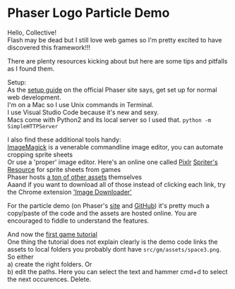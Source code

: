 # Phaser Logo Particle Demo

Hello, Collective!\
Flash may be dead but I still love web games so I'm pretty excited to have discovered this framework!!!

There are plenty resources kicking about but here are some tips and pitfalls as I found them.

Setup:\
As the [setup guide](http://phaser.io/tutorials/getting-started-phaser3) on the official Phaser site says, get set up for normal web development.\
I'm on a Mac so I use Unix commands in Terminal.\
I use Visual Studio Code because it's new and sexy.\
Macs come with Python2 and its local server so I used that.
`python -m SimpleHTTPServer`

I also find these additional tools handy:\
[ImageMagick](http://www.imagemagick.org/Usage/crop/#crop_equal) is a venerable commandline image editor, you can automate cropping sprite sheets\
Or use a 'proper' image editor. Here's an online one called [Pixlr](https://pixlr.com/web)
[Spriter's Resource](https://www.spriters-resource.com/) for sprite sheets from games\
Phaser hosts [a ton of other assets](https://labs.phaser.io/assets/) themselves\
Aaand if you want to download all of those instead of clicking each link, try the Chrome extension ['Image Downloader'](https://chrome.google.com/webstore/detail/image-downloader/cnpniohnfphhjihaiiggeabnkjhpaldj)

For the particle demo (on Phaser's [site](http://phaser.io/tutorials/getting-started-phaser3/part5) and [GitHub](https://github.com/photonstorm/phaser)) it's pretty much a copy/paste of the code and the assets are hosted online. You are encouraged to fiddle to understand the features.

And now the [first game tutorial](http://phaser.io/tutorials/making-your-first-phaser-3-game)\
One thing the tutorial does not explain clearly is the demo code links the assets to local folders you probably dont have `src/gm/assets/space3.png`. So either\
a) create the right folders. Or\
b) edit the paths. Here you can select the text and hammer cmd+d to select the next occurences. Delete.
